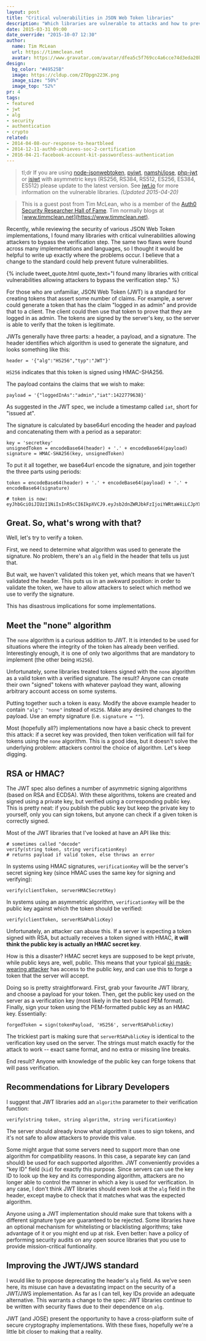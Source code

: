 ```yaml
---
layout: post
title: "Critical vulnerabilities in JSON Web Token libraries"
description: "Which libraries are vulnerable to attacks and how to prevent them."
date: 2015-03-31 09:00
date_override: "2015-10-07 12:30"
author:
  name: Tim McLean
  url: https://timmclean.net
  avatar: https://www.gravatar.com/avatar/dfea5c5f769cc4a6cce74d3eda20bba3?size=200
design:
  bg_color: "#49525B"
  image: https://cldup.com/ZfDpgn223K.png
  image_size: "50%"
  image_top: "52%"
pr: 4
tags:
- featured
- jwt
- alg
- security
- authentication
- crypto
related:
- 2014-04-08-our-response-to-heartbleed
- 2014-12-11-auth0-achieves-soc-2-certification
- 2016-04-21-facebook-account-kit-passwordless-authentication
---
```



> tl;dr If you are using [node-jsonwebtoken](https://github.com/auth0/node-jsonwebtoken), [pyjwt](https://github.com/jpadilla/pyjwt/), [namshi/jose](https://github.com/namshi/jose), [php-jwt](https://github.com/firebase/php-jwt) or [jsjwt](https://github.com/kjur/jsjws) with asymmetric keys (RS256, RS384, RS512, ES256, ES384, ES512) please update to the latest version. See [jwt.io](http://jwt.io) for more information on the vulnerable libraries. *(Updated 2015-04-20)*


> This is a guest post from Tim McLean, who is a member of the [Auth0 Security Researcher Hall of Fame](https://auth0.com/whitehat#hall-of-fame). Tim normally blogs at [www.timmclean.net](https://www.timmclean.net).

Recently, while reviewing the security of various JSON Web Token
implementations, I found many libraries with critical vulnerabilities allowing
attackers to bypass the verification step.  The same two flaws were found
across many implementations and languages, so I thought it would be helpful to
write up exactly where the problems occur.  I believe that a change to the
standard could help prevent future vulnerabilities.

{% include tweet_quote.html quote_text="I found many libraries with critical vulnerabilities allowing attackers to bypass the verification step." %}

<!-- more -->

For those who are unfamiliar, JSON Web Token (JWT) is a standard for creating
tokens that assert some number of claims.  For example, a server could generate
a token that has the claim "logged in as admin" and provide that to a client.
The client could then use that token to prove that they are logged in as admin.
The tokens are signed by the server's key, so the server is able to verify that
the token is legitimate.

JWTs generally have three parts: a header, a payload, and a signature.  The
header identifies which algorithm is used to generate the signature, and looks
something like this:

	header = '{"alg":"HS256","typ":"JWT"}'

`HS256` indicates that this token is signed using HMAC-SHA256.

The payload contains the claims that we wish to make:

	payload = '{"loggedInAs":"admin","iat":1422779638}'

As suggested in the JWT spec, we include a timestamp called `iat`, short for
"issued at".

The signature is calculated by base64url encoding the header and payload and
concatenating them with a period as a separator:

	key = 'secretkey'
	unsignedToken = encodeBase64(header) + '.' + encodeBase64(payload)
	signature = HMAC-SHA256(key, unsignedToken)

To put it all together, we base64url encode the signature, and join together
the three parts using periods:

	token = encodeBase64(header) + '.' + encodeBase64(payload) + '.' + encodeBase64(signature)

	# token is now:
	eyJhbGciOiJIUzI1NiIsInR5cCI6IkpXVCJ9.eyJsb2dnZWRJbkFzIjoiYWRtaW4iLCJpYXQiOjE0MjI3Nzk2Mzh9.gzSraSYS8EXBxLN_oWnFSRgCzcmJmMjLiuyu5CSpyHI

Great.  So, what's wrong with that?
-----------------------------------

Well, let's try to verify a token.

First, we need to determine what algorithm was used to generate the
signature.  No problem, there's an `alg` field in the header that tells us just
that.

But wait, we haven't validated this token yet, which means that we haven't
validated the header.  This puts us in an awkward position: in order to
validate the token, we have to allow attackers to select which method we use to
verify the signature.

This has disastrous implications for some implementations.

Meet the "none" algorithm
-------------------------

The `none` algorithm is a curious addition to JWT.  It is intended to be used
for situations where the integrity of the token has already been verified.
Interestingly enough, it is one of only two algorithms that are mandatory to
implement (the other being `HS256`).

Unfortunately, some libraries treated tokens signed with the `none` algorithm
as a valid token with a verified signature.  The result?  Anyone can create
their own "signed" tokens with whatever payload they want, allowing arbitrary
account access on some systems.

Putting together such a token is easy.  Modify the above example header to
contain `"alg": "none"` instead of `HS256`.  Make any desired changes to the
payload.  Use an empty signature (i.e. `signature = ""`).

Most (hopefully all?) implementations now have a basic check to prevent this
attack: if a secret key was provided, then token verification will fail for
tokens using the `none` algorithm.  This is a good idea, but it doesn't solve
the underlying problem: attackers control the choice of algorithm.  Let's keep
digging.

RSA or HMAC?
------------

The JWT spec also defines a number of asymmetric signing algorithms (based on
RSA and ECDSA).  With these algorithms, tokens are created and signed using a
private key, but verified using a corresponding public key.  This is pretty
neat: if you publish the public key but keep the private key to yourself, only
you can sign tokens, but anyone can check if a given token is correctly signed.

Most of the JWT libraries that I've looked at have an API like this:

	# sometimes called "decode"
	verify(string token, string verificationKey)
	# returns payload if valid token, else throws an error

In systems using HMAC signatures, `verificationKey` will be the server's secret
signing key (since HMAC uses the same key for signing and verifying):

	verify(clientToken, serverHMACSecretKey)

In systems using an asymmetric algorithm, `verificationKey` will be the public
key against which the token should be verified:

	verify(clientToken, serverRSAPublicKey)

Unfortunately, an attacker can abuse this.  If a server is expecting a token
signed with RSA, but actually receives a token signed with HMAC, **it will
think the public key is actually an HMAC secret key**.

How is this a disaster?  HMAC secret keys are supposed to be kept private,
while public keys are, well, public.  This means that your typical [ski
mask-wearing attacker](https://i.imgur.com/18fM5ja.jpg) has access to the
public key, and can use this to forge a token that the server will accept.

Doing so is pretty straightforward.  First, grab your favourite JWT library,
and choose a payload for your token.  Then, get the public key used on the
server as a verification key (most likely in the text-based PEM format).
Finally, sign your token using the PEM-formatted public key as an HMAC key.
Essentially:

	forgedToken = sign(tokenPayload, 'HS256', serverRSAPublicKey)

The trickiest part is making sure that `serverRSAPublicKey` is identical to the
verification key used on the server.  The strings must match exactly for the
attack to work -- exact same format, and no extra or missing line breaks.

End result?  Anyone with knowledge of the public key can forge tokens that will
pass verification.

Recommendations for Library Developers
--------------------------------------

I suggest that JWT libraries add an `algorithm` parameter to their verification function:

	verify(string token, string algorithm, string verificationKey)

The server should already know what algorithm it uses to sign tokens, and it's
not safe to allow attackers to provide this value.

Some might argue that some servers need to support more than one algorithm for
compatibility reasons.  In this case, a separate key can (and should) be used
for each supported algorithm.  JWT conveniently provides a "key ID" field
(`kid`) for exactly this purpose.  Since servers can use the key ID to look up
the key and its corresponding algorithm, attackers are no longer able to
control the manner in which a key is used for verification.  In any case, I
don't think JWT libraries should even look at the `alg` field in the header,
except maybe to check that it matches what was the expected algorithm.

Anyone using a JWT implementation should make sure that tokens with a different
signature type are guaranteed to be rejected.  Some libraries have an optional
mechanism for whitelisting or blacklisting algorithms; take advantage of it or
you might end up at risk.  Even better: have a policy of performing security
audits on any open source libraries that you use to provide mission-critical
funtionality.


Improving the JWT/JWS standard
------------------------------

I would like to propose deprecating the header's `alg` field.  As we've seen
here, its misuse can have a devastating impact on the security of a JWT/JWS
implementation.  As far as I can tell, key IDs provide an adequate alternative.
This warrants a change to the spec: JWT libraries continue to be written with
security flaws due to their dependence on `alg`.

JWT (and JOSE) present the opportunity to have a cross-platform suite of secure
cryptography implementations.  With these fixes, hopefully we're a little bit
closer to making that a reality.
